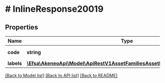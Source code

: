 # # InlineResponse20019

## Properties

Name | Type | Description | Notes
------------ | ------------- | ------------- | -------------
**code** | **string** | Attribute&#39;s option code |
**labels** | [**\Efsa\AkeneoApi\Model\ApiRestV1AssetFamiliesAssetFamilyCodeAttributesLabels**](ApiRestV1AssetFamiliesAssetFamilyCodeAttributesLabels.md) |  | [optional]

[[Back to Model list]](../../README.md#models) [[Back to API list]](../../README.md#endpoints) [[Back to README]](../../README.md)
